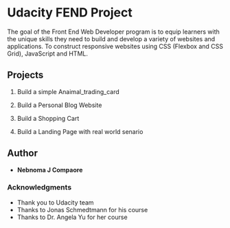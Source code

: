 # Udacity FEND Project

The goal of the Front End Web Developer program is to equip learners with the unique skills they need to build and develop a variety of websites and applications. To construct responsive websites using CSS (Flexbox and CSS Grid), JavaScript and HTML.

## Projects

1. Build a simple Anaimal_trading_card

2. Build a Personal Blog Website

3. Build a Shopping Cart

4. Build a Landing Page with real world senario


## Author
+ **Nebnoma J Compaore**

### Acknowledgments

- Thank you to Udacity team
- Thanks to Jonas Schmedtmann for his course
- Thanks to Dr. Angela Yu for her course
